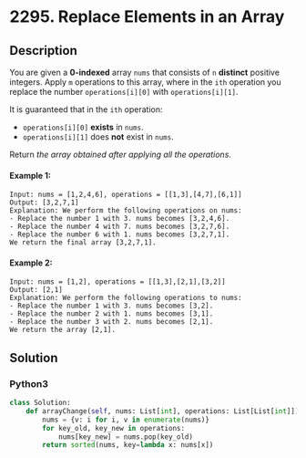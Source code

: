 # 2295. Replace Elements in an Array

## Description
You are given a **0-indexed** array `nums` that consists of `n` **distinct** positive integers. Apply `m` operations to this array, where in the `ith` operation you replace the number `operations[i][0]` with `operations[i][1]`.

It is guaranteed that in the `ith` operation:

* `operations[i][0]` **exists** in `nums`.
* `operations[i][1]` does **not** exist in `nums`.

Return *the array obtained after applying all the operations*.

#### Example 1:
```
Input: nums = [1,2,4,6], operations = [[1,3],[4,7],[6,1]]
Output: [3,2,7,1]
Explanation: We perform the following operations on nums:
- Replace the number 1 with 3. nums becomes [3,2,4,6].
- Replace the number 4 with 7. nums becomes [3,2,7,6].
- Replace the number 6 with 1. nums becomes [3,2,7,1].
We return the final array [3,2,7,1].
```

#### Example 2:
```
Input: nums = [1,2], operations = [[1,3],[2,1],[3,2]]
Output: [2,1]
Explanation: We perform the following operations to nums:
- Replace the number 1 with 3. nums becomes [3,2].
- Replace the number 2 with 1. nums becomes [3,1].
- Replace the number 3 with 2. nums becomes [2,1].
We return the array [2,1].
```


## Solution

### Python3
```python
class Solution:
    def arrayChange(self, nums: List[int], operations: List[List[int]]) -> List[int]:
        nums = {v: i for i, v in enumerate(nums)}
        for key_old, key_new in operations:
            nums[key_new] = nums.pop(key_old)
        return sorted(nums, key=lambda x: nums[x])
```